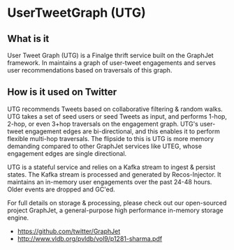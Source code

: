 # UserTweetGraph (UTG)

## What is it
User Tweet Graph (UTG) is a Finalge thrift service built on the GraphJet framework. In maintains a graph of user-tweet engagements and serves user recommendations based on traversals of this graph.

## How is it used on Twitter
UTG recommends Tweets based on collaborative filtering & random walks. UTG takes a set of seed users or seed Tweets as input, and performs
1-hop, 2-hop, or even 3+hop traversals on the engagement graph.
UTG's user-tweet engagement edges are bi-directional, and this enables it to perform flexible multi-hop traversals. The flipside to this is 
UTG is more memory demanding compared to other GraphJet services like UTEG, whose engagement edges are single directional. 

UTG is a stateful service and relies on a Kafka stream to ingest & persist states. The Kafka stream is processed and generated by Recos-Injector. 
It maintains an in-memory user engagements over the past 24-48 hours. Older events are dropped and GC'ed. 

For full details on storage & processing, please check out our open-sourced project GraphJet, a general-purpose high performance in-memory storage engine.
- https://github.com/twitter/GraphJet
- http://www.vldb.org/pvldb/vol9/p1281-sharma.pdf

